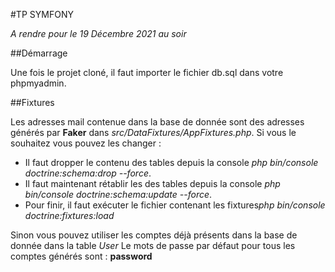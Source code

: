 #TP SYMFONY

*A rendre pour le 19 Décembre 2021 au soir*

##Démarrage

Une fois le projet cloné, il faut importer le fichier db.sql dans votre phpmyadmin.

##Fixtures

Les adresses mail contenue dans la base de donnée sont des adresses générés par **Faker** dans *src/DataFixtures/AppFixtures.php*.
Si vous le souhaitez vous pouvez les changer :
* Il faut dropper le contenu des tables depuis la console *php bin/console doctrine:schema:drop --force*.
* Il faut maintenant rétablir les des tables depuis la console *php bin/console doctrine:schema:update --force*.
* Pour finir, il faut exécuter le fichier contenant les fixtures*php bin/console doctrine:fixtures:load*

Sinon vous pouvez utiliser les comptes déjà présents dans la base de donnée dans la table *User*
Le mots de passe par défaut pour tous les comptes générés sont : **password**